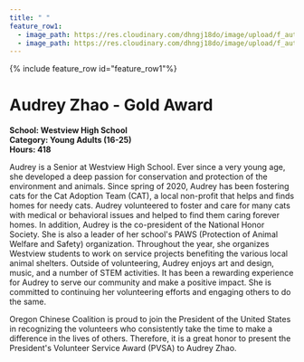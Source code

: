 ```yaml
---
title: " "
feature_row1:
  - image_path: https://res.cloudinary.com/dhngj18do/image/upload/f_auto,q_auto/v1/images/pvsa/2021_Audrey_Zhao
  - image_path: https://res.cloudinary.com/dhngj18do/image/upload/f_auto,q_auto/v1/images/activities/year_2021
---
```


{% include feature_row id="feature_row1"%}

# Audrey Zhao - Gold Award

**School: Westview High School**  
**Category: Young Adults (16-25)**  
**Hours: 418**  

Audrey is a Senior at Westview High School. Ever since a very young age, she developed a deep passion for conservation and protection of the environment and animals. Since spring of 2020, Audrey has been fostering cats for the Cat Adoption Team (CAT), a local non-profit that helps and finds homes for needy cats. Audrey volunteered to foster and care for many cats with medical or behavioral issues and helped to find them caring forever homes. In addition, Audrey is the co-president of the National Honor Society.  She is also a leader of her school's PAWS (Protection of Animal Welfare and Safety) organization. Throughout the year, she organizes Westview students to work on service projects benefiting the various local animal shelters. Outside of volunteering, Audrey enjoys art and design, music, and a number of STEM activities. It has been a rewarding experience for Audrey to serve our community and make a positive impact. She is committed to continuing her volunteering efforts and engaging others to do the same.

Oregon Chinese Coalition is proud to join the President of the United States in recognizing the volunteers who consistently take the time to make a difference in the lives of others. Therefore, it is a great honor to present the President's Volunteer Service Award (PVSA) to Audrey Zhao.

